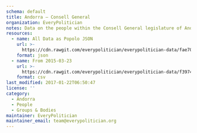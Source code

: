 ```yaml
---
schema: default
title: Andorra — Consell General
organization: EveryPolitician
notes: Data on the people within the Consell General legislature of Andorra.
resources:
  - name: All Data as Popolo JSON
    url: >-
      https://cdn.rawgit.com/everypolitician/everypolitician-data/fae70c22706ee6236ada7ca7905dafb664a80a38/data/Andorra/General_Council/ep-popolo-v1.0.json
    format: json
  - name: From 2015-03-23
    url: >-
      https://cdn.rawgit.com/everypolitician/everypolitician-data/f3974eb4738b1c6ac698f5ac87899c431b0b7289/data/Andorra/General_Council/term-2015.csv
    format: csv
last_modified: 2017-01-22T06:50:47
license: ''
category:
  - Andorra
  - People
  - Groups & Bodies
maintainer: EveryPolitician
maintainer_email: team@everypolitician.org
---
```

